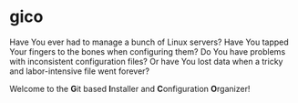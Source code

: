 # gico
Have You ever had to manage a bunch of Linux servers? Have You tapped Your fingers to the bones when configuring them? Do You have problems with inconsistent configuration files? Or have You lost data when a tricky and labor-intensive file went forever?

Welcome to the **G**it based **I**nstaller and **C**onfiguration **O**rganizer!
